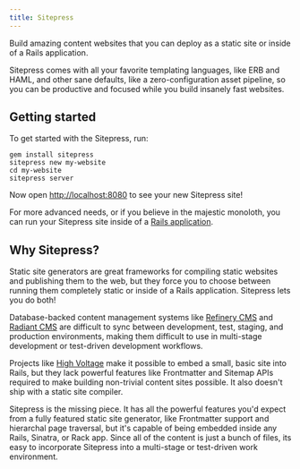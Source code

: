 ```yaml
---
title: Sitepress
---
```


Build amazing content websites that you can deploy as a static site or inside of a Rails application.

Sitepress comes with all your favorite templating languages, like ERB and HAML, and other sane defaults, like a zero-configuration asset pipeline, so you can be productive and focused while you build insanely fast websites.

## Getting started

To get started with the Sitepress, run:

```
gem install sitepress
sitepress new my-website
cd my-website
sitepress server
```

Now open [http://localhost:8080](http://localhost:8080) to see your new Sitepress site!

For more advanced needs, or if you believe in the majestic monoloth, you can run your Sitepress site inside of a [Rails application](/getting-started/rails).

## Why Sitepress?

Static site generators are great frameworks for compiling static websites and publishing them to the web, but they force you to choose between running them completely static or inside of a Rails application. Sitepress lets you do both!

Database-backed content management systems like [Refinery CMS](http://www.refinerycms.com) and [Radiant CMS](http://radiantcms.org) are difficult to sync between development, test, staging, and production environments, making them difficult to use in multi-stage development or test-driven development workflows.

Projects like [High Voltage](https://github.com/thoughtbot/high_voltage) make it possible to embed a small, basic site into Rails, but they lack powerful features like Frontmatter and Sitemap APIs required to make building non-trivial content sites possible. It also doesn't ship with a static site compiler.

Sitepress is the missing piece. It has all the powerful features you'd expect from a fully featured static site generator, like Frontmatter support and hierarchal page traversal, but it's capable of being embedded inside any Rails, Sinatra, or Rack app. Since all of the content is just a bunch of files, its easy to incorporate Sitepress into a multi-stage or test-driven work environment.

